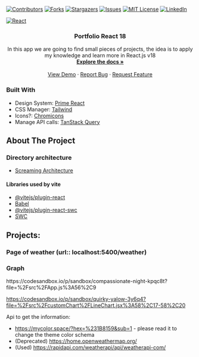[![Contributors][contributors-shield]][contributors-url]
[![Forks][forks-shield]][forks-url]
[![Stargazers][stars-shield]][stars-url]
[![Issues][issues-shield]][issues-url]
[![MIT License][license-shield]][license-url]
[![LinkedIn][linkedin-shield]][linkedin-url]

<!-- PROJECT LOGO -->

[![React][React.js]][React-url]
<br />

<div align="center">
    <h3 align="center">Portfolio React 18</h3>
    <p align="center">
        In this app we are going to find small pieces of projects, the idea is to apply my knowledge and learn more in React.js v18
        <br />
        <a href="https://github.com/cavidev/reactjs-v18"><strong>Explore the docs »</strong></a>
        <br />
        <br />
        <a href="https://github.com/cavidev/reactjs-v18">View Demo</a>
        ·
        <a href="https://github.com/cavidev/reactjs-v18/issues/new?labels=bug&template=bug-report---.md">Report Bug</a>
        ·
        <a href="https://github.com/cavidev/reactjs-v18/issues/new?labels=enhancement&template=feature-request---.md">Request Feature</a>
    </p>
</div>

### Built With

-   Design System: [Prime React](https://primereact.org/installation/)
-   CSS Manager: [Tailwind](https://tailwindcss.com/)
-   Icons?: [Chromicons](https://lifeomic.github.io/chromicons.com/)
-   Manage API calls: [TanStack Query](https://tanstack.com/query/latest/docs/framework/react/overview)

<!-- ABOUT THE PROJECT -->

## About The Project

### Directory architecture

-   [Screaming Architecture](https://blog.cleancoder.com/uncle-bob/2011/09/30/Screaming-Architecture.html)

#### Libraries used by vite

-   [@vitejs/plugin-react](https://github.com/vitejs/vite-plugin-react/blob/main/packages/plugin-react/README.md)
-   [Babel](https://babeljs.io/)
-   [@vitejs/plugin-react-swc](https://github.com/vitejs/vite-plugin-react-swc)
-   [SWC](https://swc.rs/)

## Projects:

### Page of weather (url:: localhost:5400/weather)

### Graph

<summary>
https://codesandbox.io/p/sandbox/compassionate-night-kpqc8t?file=%2Fsrc%2FApp.js%3A56%2C9

https://codesandbox.io/p/sandbox/quirky-yalow-3y6q4?file=%2Fsrc%2FcustomChart%2FLineChart.jsx%3A58%2C17-58%2C20

</summary>

Api to get the information:

-   https://mycolor.space/?hex=%231B8159&sub=1 - please read it to change the theme color schema
-   (Deprecated) https://home.openweathermap.org/
-   (Used) https://rapidapi.com/weatherapi/api/weatherapi-com/

<!-- https://www.markdownguide.org/basic-syntax/#reference-style-links -->

[contributors-shield]: https://img.shields.io/github/contributors/cavidev/reactjs-v18.svg?style=for-the-badge
[contributors-url]: https://github.com/cavidev/reactjs-v18/graphs/contributors
[forks-shield]: https://img.shields.io/github/forks/cavidev/reactjs-v18.svg?style=for-the-badge
[forks-url]: https://github.com/cavidev/reactjs-v18/network/members
[stars-shield]: https://img.shields.io/github/stars/cavidev/reactjs-v18.svg?style=for-the-badge
[stars-url]: https://github.com/cavidev/reactjs-v18/stargazers
[issues-shield]: https://img.shields.io/github/issues/cavidev/reactjs-v18.svg?style=for-the-badge
[issues-url]: https://github.com/cavidev/reactjs-v18/issues
[license-shield]: https://img.shields.io/github/license/cavidev/reactjs-v18.svg?style=for-the-badge
[license-url]: https://github.com/cavidev/reactjs-v18/blob/master/LICENSE.txt
[linkedin-shield]: https://img.shields.io/badge/-LinkedIn-black.svg?style=for-the-badge&logo=linkedin&colorB=555
[linkedin-url]: https://linkedin.com/in/carlosmariovillafuerte
[React.js]: https://img.shields.io/badge/React-20232A?style=for-the-badge&logo=react&logoColor=61DAFB
[React-url]: https://reactjs.org/
